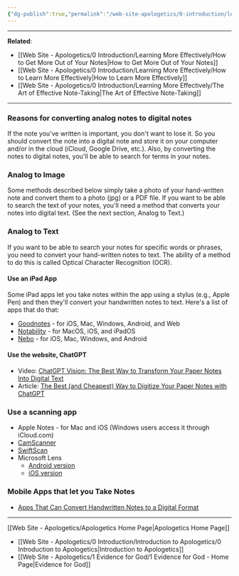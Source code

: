 ```yaml
---
{"dg-publish":true,"permalink":"/web-site-apologetics/0-introduction/learning-more-effectively/how-to-convert-handwritten-notes-to-digital-notes/","noteIcon":""}
---
```


---
**Related**:
- [[Web Site - Apologetics/0 Introduction/Learning More Effectively/How to Get More Out of Your Notes\|How to Get More Out of Your Notes]]
- [[Web Site - Apologetics/0 Introduction/Learning More Effectively/How to Learn More Effectively\|How to Learn More Effectively]]
- [[Web Site - Apologetics/0 Introduction/Learning More Effectively/The Art of Effective Note-Taking\|The Art of Effective Note-Taking]]

---
### Reasons for converting analog notes to digital notes

If the note you've written is important, you don't want to lose it. So you should convert the note into a digital note and store it on your computer and/or in the cloud (iCloud, Google Drive, etc.). Also, by converting the notes to digital notes, you'll be able to search for terms in your notes.

### Analog to Image

Some methods described below simply take a photo of your hand-written note and convert them to a photo (jpg) or a PDF file. If you want to be able to search the text of your notes, you'll need a method that converts your notes into digital text. (See the next section, Analog to Text.)

### Analog to Text

If you want to be able to search your notes for specific words or phrases, you need to convert your hand-written notes to text. The ability of a method to do this is called Optical Character Recognition (OCR).

#### Use an iPad App

Some iPad apps let you take notes within the app using a stylus (e.g., Apple Pen) and then they'll convert your handwritten notes to text. Here's a list of apps that do that:

- [Goodnotes](https://www.goodnotes.com/) - for iOS, Mac, Windows, Android, and Web
- [Notability](https://notability.com/) - for MacOS, iOS, and iPadOS
- [Nebo](https://www.nebo.app/) - for iOS, Mac, Windows, and Android

#### Use the website, ChatGPT

- Video: [ChatGPT Vision: The Best Way to Transform Your Paper Notes Into Digital Text](https://youtu.be/tHF8bwVJ--4?si=kJ3qNJDCoOK2MzvN)
- Article: [The Best (and Cheapest) Way to Digitize Your Paper Notes with ChatGPT](https://thomasjfrank.com/digitize-handwritten-notes/)

### Use a scanning app

- Apple Notes - for Mac and iOS (Windows users access it through iCloud.com)
- [CamScanner](https://www.camscanner.com/)
- [SwiftScan](https://swiftscan.app/en/index.html)
- Microsoft Lens
    - [Android version](https://play.google.com/store/apps/details?id=com.microsoft.office.officelens&pli=1)
    - [iOS version](https://apps.apple.com/us/app/microsoft-lens-pdf-scanner/id975925059)

### Mobile Apps that let you Take Notes

- [Apps That Can Convert Handwritten Notes to a Digital Format](https://www.simplymac.com/apps/how-to-convert-handwritten-notes-to-digital)

---

[[Web Site - Apologetics/Apologetics Home Page\|Apologetics Home Page]]
- [[Web Site - Apologetics/0 Introduction/Introduction to Apologetics/0 Introduction to Apologetics\|Introduction to Apologetics]]
- [[Web Site - Apologetics/1 Evidence for God/1 Evidence for God - Home Page\|Evidence for God]]
















